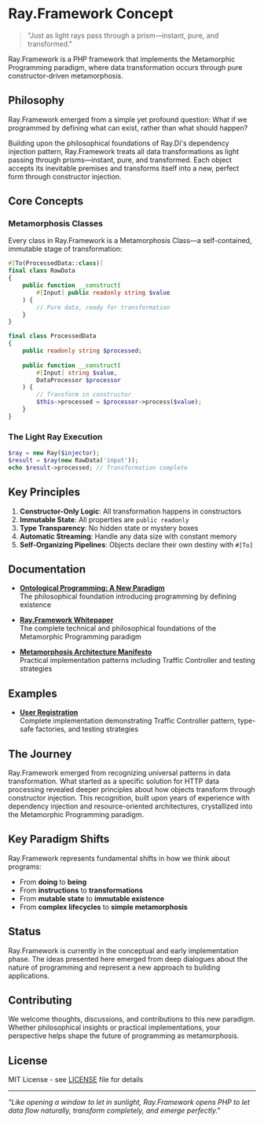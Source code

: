 # Ray.Framework Concept

> "Just as light rays pass through a prism—instant, pure, and transformed."

Ray.Framework is a PHP framework that implements the Metamorphic Programming paradigm, where data transformation occurs through pure constructor-driven metamorphosis.

## Philosophy

Ray.Framework emerged from a simple yet profound question: What if we programmed by defining what can exist, rather than what should happen?

Building upon the philosophical foundations of Ray.Di's dependency injection pattern, Ray.Framework treats all data transformations as light passing through prisms—instant, pure, and transformed. Each object accepts its inevitable premises and transforms itself into a new, perfect form through constructor injection.

## Core Concepts

### Metamorphosis Classes

Every class in Ray.Framework is a Metamorphosis Class—a self-contained, immutable stage of transformation:

```php
#[To(ProcessedData::class)]
final class RawData
{
    public function __construct(
        #[Input] public readonly string $value
    ) {
        // Pure data, ready for transformation
    }
}

final class ProcessedData
{
    public readonly string $processed;
    
    public function __construct(
        #[Input] string $value,
        DataProcessor $processor
    ) {
        // Transform in constructor
        $this->processed = $processor->process($value);
    }
}
```

### The Light Ray Execution

```php
$ray = new Ray($injector);
$result = $ray(new RawData('input'));
echo $result->processed; // Transformation complete
```

## Key Principles

1. **Constructor-Only Logic**: All transformation happens in constructors
2. **Immutable State**: All properties are `public readonly`
3. **Type Transparency**: No hidden state or mystery boxes
4. **Automatic Streaming**: Handle any data size with constant memory
5. **Self-Organizing Pipelines**: Objects declare their own destiny with `#[To]`

## Documentation

- **[Ontological Programming: A New Paradigm](docs/ontological-programming-paper.md)**  
  The philosophical foundation introducing programming by defining existence

- **[Ray.Framework Whitepaper](docs/ray-framework-whitepaper.md)**  
  The complete technical and philosophical foundations of the Metamorphic Programming paradigm

- **[Metamorphosis Architecture Manifesto](docs/metamorphosis-architecture-manifesto.md)**  
  Practical implementation patterns including Traffic Controller and testing strategies

## Examples

- **[User Registration](examples/user-registration/)**  
  Complete implementation demonstrating Traffic Controller pattern, type-safe factories, and testing strategies

## The Journey

Ray.Framework emerged from recognizing universal patterns in data transformation. What started as a specific solution for HTTP data processing revealed deeper principles about how objects transform through constructor injection. This recognition, built upon years of experience with dependency injection and resource-oriented architectures, crystallized into the Metamorphic Programming paradigm.

## Key Paradigm Shifts

Ray.Framework represents fundamental shifts in how we think about programs:

- From **doing** to **being**
- From **instructions** to **transformations**
- From **mutable state** to **immutable existence**
- From **complex lifecycles** to **simple metamorphosis**

## Status

Ray.Framework is currently in the conceptual and early implementation phase. The ideas presented here emerged from deep dialogues about the nature of programming and represent a new approach to building applications.

## Contributing

We welcome thoughts, discussions, and contributions to this new paradigm. Whether philosophical insights or practical implementations, your perspective helps shape the future of programming as metamorphosis.

## License

MIT License - see [LICENSE](LICENSE) file for details

---

*"Like opening a window to let in sunlight, Ray.Framework opens PHP to let data flow naturally, transform completely, and emerge perfectly."*
